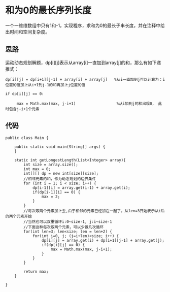 # 和为0的最长序列长度 #
一个一维维数组中只有1和-1，实现程序，求和为0的最长子串长度，并在注释中给出时间和空间复杂度。
## 思路 ##
运动动态规划解题，dp[i][j]表示从array[i]一直加到array[j]的和，那么有如下递推式：

	dp[i][j] = dp[i+1][j-1] + array[i] + array[j]   %从i一直加到j可以计算为：i位置的值加上从i+1到j-1的和再加上j位置的值

	if dp[i][j] == 0:

  		 max = Math.max(max, j-i+1)                  %从i加到j的和出现0， 此时包含j-i+1个元素
## 代码 ##
	public class Main {
		
		public static void main(String[] args) {
		}
		
		static int getLongestLength(List<Integer> array){
			int size = array.size();
			int max = 0;
			int[][] dp = new int[size][size];
			//相邻元素的和，作为动态规划的边界条件
			for (int i = 1; i < size; i++) {
				dp[i-1][i] = array.get(i-1) + array.get(i);
				if(dp[i-1][i] == 0) {
					max = 2;
				}
			}
			//每次取两个元素加上去,由于相邻的元素已经加在一起了，从len=3开始表示从i后的两个元素开始
			//当然也可以双重循环i:0~size-1, j:i~size-1
			//下面这种每次取两个元素，可以少做几次循环
			for(int len=3; len<size; len = len+2) {
				for(int i=0, j; (j=i+len)<size; i++) {
					dp[i][j] = array.get(i) + dp[i+1][j-1] + array.get(j);
					if(dp[i][j] == 0) {
						max = Math.max(max, j-i+1);
					}
				}
			}
			
			return max;
		}
	
	}
